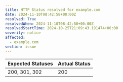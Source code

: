 ```yaml
---
title: HTTP Status resolved for example.com
date: 2024-11-10T08:42:58+00:00Z
resolved: True
resolvedWhen: 2024-11-10T08:42:58+00:00Z
resolvedStartTime: 2024-10-25T21:09:43.191474+00:00
severity: notice
affected:
  - example.com
section: issue
---
```


| Expected Statuses | Actual Status  |
|-------------------|----------------|
| 200, 301, 302 | 200 |

